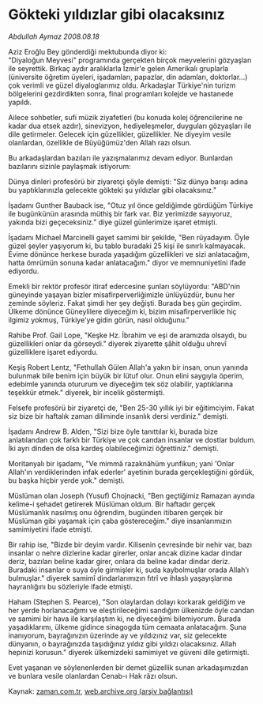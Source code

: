 # Gökteki yıldızlar gibi olacaksınız

*Abdullah Aymaz 2008.08.18*

<tr><td class="metin" colspan="2" style="padding-top: 20px; padding-left: 5px; padding-right: 10px;"><p>Aziz Eroğlu Bey gönderdiği mektubunda diyor ki:<br/>"Diyaloğun Meyvesi" programında gerçekten birçok meyvelerini gözyaşları ile seyrettik. Birkaç aydır aralıklarla İzmir'e gelen Amerikalı gruplarla (üniversite öğretim üyeleri, işadamları, papazlar, din adamları, doktorlar...) çok verimli ve güzel diyaloglarımız oldu. Arkadaşlar Türkiye'nin turizm bölgelerini gezdirdikten sonra, final programları kolejde ve hastanede yapıldı.</p></td></tr><tr><td class="metin" colspan="2" style="padding-top: 20px; padding-left: 5px; padding-right: 10px;"><p>Ailece sohbetler, sufi müzik ziyafetleri (bu konuda kolej öğrencilerine ne kadar dua etsek azdır), sinevizyon, hediyeleşmeler, duyguları gözyaşları ile dile getirmeler. Gelecek için güzellikler, güzellikler. Ne diyeyim vesile olanlardan, özellikle de Büyüğümüz'den Allah razı olsun.
<p>Bu arkadaşlardan bazıları ile yazışmalarımız devam ediyor. Bunlardan bazılarını sizinle paylaşmak istiyorum: 
<p>Dünya dinleri profesörü bir ziyaretçi şöyle demişti: "Siz dünya barışı adına bu yaptıklarınızla gelecekte gökteki şu yıldızlar gibi olacaksınız."
<p>İşadamı Gunther Bauback ise, "Otuz yıl önce geldiğimde gördüğüm Türkiye ile bugünkünün arasında müthiş bir fark var. Biz yerimizde sayıyoruz, yakında bizi geçeceksiniz." diye güzel günlerimize işaret etmişti.
<p>İşadamı Michael Marcinelli gayet samimi bir şekilde, "Ben rüyadayım. Öyle güzel şeyler yaşıyorum ki, bu tablo buradaki 25 kişi ile sınırlı kalmayacak. Evime dönünce herkese burada yaşadığım güzellikleri ve sizi anlatacağım, hatta ömrümün sonuna kadar anlatacağım." diyor ve memnuniyetini ifade ediyordu.
<p>Emekli bir rektör profesör itiraf edercesine şunları söylüyordu: "ABD'nin güneyinde yaşayan bizler misafirperverliğimizle ünlüyüzdür, bunu her zeminde söyleriz. Fakat şimdi her şey değişti. Burada beş gün geçirdim. Ülkeme dönünce Güneylilere diyeceğim ki, bizim misafirperverlikle hiç ilgimiz yokmuş, Türkiye'ye gidin görün, nasıl olduğunu."
<p>Rahibe Prof. Gail Lope, "Keşke Hz. İbrahim ve eşi de aramızda olsaydı, bu güzellikleri onlar da görseydi." diyerek ziyarette şâhit olduğu uhrevî güzelliklere işaret ediyordu.
<p>Keşiş Robert Lentz, "Fethullah Gülen Allah'a yakın bir insan, onun yanında bulunmak bile benim için büyük bir lütuf olur. Onun elini saygıyla öperim, edebimle yanında otururum ve diyeceğim tek söz olabilir, yaptıklarına teşekkür etmek." diyerek, bir incelik göstermişti.
<p>Felsefe profesörü bir ziyaretçi de, "Ben 25-30 yıllık iyi bir eğitimciyim. Fakat siz bize bir haftalık zaman diliminde insanlık dersi verdiniz." demişti.
<p>İşadamı Andrew B. Alden, "Sizi bize öyle tanıttılar ki, burada bize anlatılandan çok farklı bir Türkiye ve çok candan insanlar ve dostlar buldum. İki ayrı dinden de olsa kardeş olabileceğimizi öğrettiniz." demişti.
<p>Moritanyalı bir işadamı, "Ve mimmâ razaknâhüm yunfikun; yani 'Onlar Allah'ın verdiklerinden infak ederler' ayetinin burada gerçekleştiğini gördük, bu başka hiçbir yerde yok." demişti. 
<p>Müslüman olan Joseph (Yusuf) Chojnacki, "Ben geçtiğimiz Ramazan ayında kelime-i şehadet getirerek Müslüman oldum. Bir haftadır gerçek Müslümanlık nasılmış onu öğrendim, bugünden itibaren gerçek bir Müslüman gibi yaşamak için çaba göstereceğim." diye insanlarımızın samimiyetini ifade etmişti. 
<p>Bir rahip ise, "Bizde bir deyim vardır. Kilisenin çevresinde bir nehir var, bazı insanlar o nehre dizlerine kadar girerler, onlar ancak dizine kadar dindar deriz, bazıları beline kadar girer, onlara da beline kadar dindar deriz. Buradaki insanlar o suya öyle girmişler ki, suda kaybolmuşlar orada Allah'ı bulmuşlar." diyerek samimî dindarlarımızın fıtrî ve ihlaslı yaşayışlarına hayranlığını bu sözleriyle ifade etmişti. 
<p>Haham (Stephen S. Pearce), "Son olaylardan dolayı korkarak geldiğim ve her yerde horlanacağımı ve eleştirileceğimi sandığım ülkenizde öyle candan ve samimi bir hava ile karşılaştım ki, ne diyeceğimi bilemiyorum. Burada yaşadıklarımı, ülkeme gidince sinagogda tüm cemaata anlatacağım. Şuna inanıyorum, bayrağınızın üzerinde ay ve yıldızınız var, siz gelecekte dünyanın, o bayrağınızda taşıdığınız yıldız gibi yıldızı olacaksınız. Allah hepinizi korusun." diyerek ülkemizdeki samimiyet ve güveni dile getirmişti. 
<p>Evet yaşanan ve söylenenlerden bir demet güzellik sunan arkadaşımızdan ve bunlara vesile olanlardan Cenab-ı Hak râzı olsun. <br/></p></p></p></p></p></p></p></p></p></p></p></p></p></p></p></td></tr>

Kaynak: [zaman.com.tr](http://zaman.com.tr/yazar.do?yazino=727061), [web.archive.org (arşiv bağlantısı)](http://web.archive.org/web/20080912154326/http://www.zaman.com.tr:80/yazar.do?yazino=727061)

